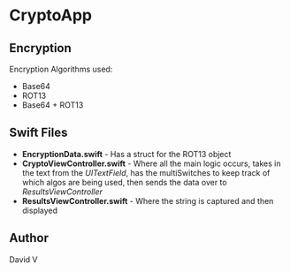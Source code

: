 # CryptoApp

## Encryption

Encryption Algorithms used:
- Base64
- ROT13
- Base64 + ROT13

## Swift Files
- **EncryptionData.swift** - Has a struct for the ROT13 object
- **CryptoViewController.swift** - Where all the main logic occurs, takes in the text from the *UITextField*, has the multiSwitches to keep track of which algos are being used, then sends the data over to *ResultsViewController*
- **ResultsViewController.swift** - Where the string is captured and then displayed

## Author
David V
